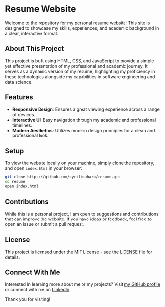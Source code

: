 # Resume Website

Welcome to the repository for my personal resume website! This site is designed to showcase my skills, experiences, and academic background in a clear, interactive format. 

## About This Project

This project is built using HTML, CSS, and JavaScript to provide a simple yet effective presentation of my professional and academic journey. It serves as a dynamic version of my resume, highlighting my proficiency in these technologies alongside my capabilities in software engineering and data science.

## Features

- **Responsive Design**: Ensures a great viewing experience across a range of devices.
- **Interactive UI**: Easy navigation through my academic and professional timelines.
- **Modern Aesthetics**: Utilizes modern design principles for a clean and professional look.

## Setup

To view the website locally on your machine, simply clone the repository, and open `index.html` in your browser:

```bash
git clone https://github.com/cyrilbouharb/resume.git
cd resume
open index.html
```

## Contributions

While this is a personal project, I am open to suggestions and contributions that can improve the website. If you have ideas or feedback, feel free to open an issue or submit a pull request.

## License

This project is licensed under the MIT License - see the [LICENSE](LICENSE) file for details.

## Connect With Me

Interested in learning more about me or my projects? Visit [my GitHub profile](https://github.com/cyrilbouharb) or connect with me on [LinkedIn](https://linkedin.com/in/cyrilbouharb).

Thank you for visiting!

```

